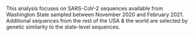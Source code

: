 This analysis focuses on SARS-CoV-2 sequences available from Washington State sampled between November 2020 and February 2021. Additional sequences from the rest of the USA & the world are selected by genetic similarity to the state-level sequences.
